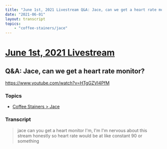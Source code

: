 ```yaml
---
title: "June 1st, 2021 Livestream Q&A: Jace, can we get a heart rate monitor?"
date: "2021-06-01"
layout: transcript
topics:
    - "coffee-stainers/jace"
---
```

# [June 1st, 2021 Livestream](../2021-06-01.md)
## Q&A: Jace, can we get a heart rate monitor?
https://www.youtube.com/watch?v=HTgGZVI4PfM

### Topics
* [Coffee Stainers > Jace](../topics/coffee-stainers/jace.md)

### Transcript

> jace can you get a heart monitor I'm, I'm I'm nervous about this stream honestly so heart rate would be at like constant 90 or something
